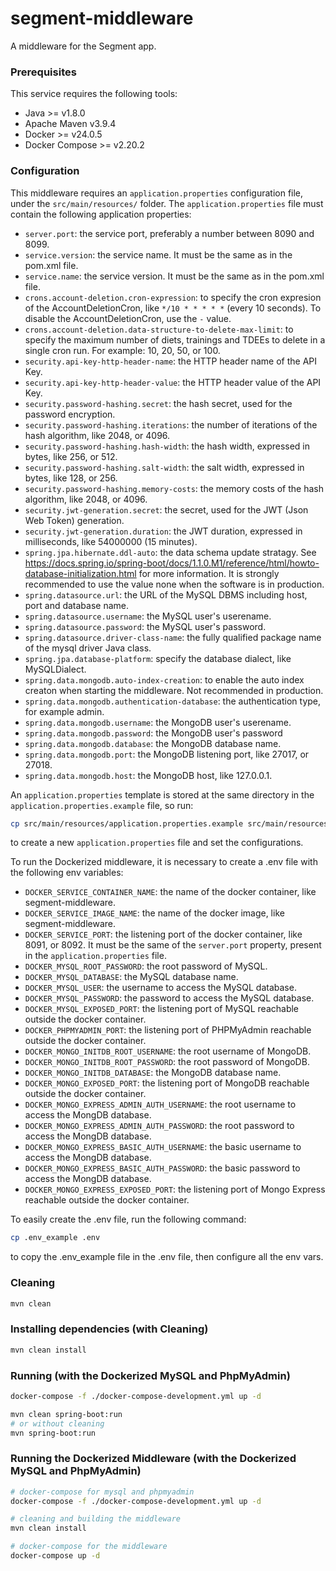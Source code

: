 # segment-middleware
A middleware for the Segment app.

### Prerequisites
This service requires the following tools:
- Java >= v1.8.0
- Apache Maven v3.9.4
- Docker >= v24.0.5
- Docker Compose >= v2.20.2

### Configuration
This middleware requires an `application.properties` configuration file, under the `src/main/resources/` folder.
The `application.properties` file must contain the following application properties:
- `server.port`: the service port, preferably a number between 8090 and 8099.
- `service.version`: the service name. It must be the same as <artifactId /> in the pom.xml file.
- `service.name`: the service version. It must be the same as <version /> in the pom.xml file.
- `crons.account-deletion.cron-expression`: to specify the cron expresion of the AccountDeletionCron, like `*/10 * * * * *` (every 10 seconds). To disable the AccountDeletionCron, use the `-` value.
- `crons.account-deletion.data-structure-to-delete-max-limit`: to specify the maximum number of diets, trainings and TDEEs to delete in a single cron run. For example: 10, 20, 50, or 100.
- `security.api-key-http-header-name`: the HTTP header name of the API Key.
- `security.api-key-http-header-value`: the HTTP header value of the API Key.
- `security.password-hashing.secret`: the hash secret, used for the password encryption.
- `security.password-hashing.iterations`: the number of iterations of the hash algorithm, like 2048, or 4096.
- `security.password-hashing.hash-width`: the hash width, expressed in bytes, like 256, or 512.
- `security.password-hashing.salt-width`: the salt width, expressed in bytes, like 128, or 256.
- `security.password-hashing.memory-costs`: the memory costs of the hash algorithm, like 2048, or 4096.
- `security.jwt-generation.secret`: the secret, used for the JWT (Json Web Token) generation.
- `security.jwt-generation.duration`: the JWT duration, expressed in milliseconds, like 54000000 (15 minutes).
- `spring.jpa.hibernate.ddl-auto`: the data schema update stratagy. See https://docs.spring.io/spring-boot/docs/1.1.0.M1/reference/html/howto-database-initialization.html for more information. It is strongly recommended to use the value none when the software is in production.
- `spring.datasource.url`: the URL of the MySQL DBMS including host, port and database name.
- `spring.datasource.username`: the MySQL user's userename.
- `spring.datasource.password`: the MySQL user's password.
- `spring.datasource.driver-class-name`: the fully qualified package name of the mysql driver Java class.
- `spring.jpa.database-platform`: specify the database dialect, like MySQLDialect.
- `spring.data.mongodb.auto-index-creation`: to enable the auto index creaton when starting the middleware. Not recommended in production.
- `spring.data.mongodb.authentication-database`: the authentication type, for example admin.
- `spring.data.mongodb.username`: the MongoDB user's userename.
- `spring.data.mongodb.password`: the MongoDB user's password
- `spring.data.mongodb.database`: the MongoDB database name.
- `spring.data.mongodb.port`: the MongoDB listening port, like 27017, or 27018.
- `spring.data.mongodb.host`: the MongoDB host, like 127.0.0.1.

An `application.properties` template is stored at the same directory in the `application.properties.example` file, so run:
```bash
cp src/main/resources/application.properties.example src/main/resources/application.properties
```
to create a new `application.properties` file and set the configurations.

To run the Dockerized middleware, it is necessary to create a .env file with the following env variables:
- `DOCKER_SERVICE_CONTAINER_NAME`: the name of the docker container, like segment-middleware.
- `DOCKER_SERVICE_IMAGE_NAME`: the name of the docker image, like segment-middleware.
- `DOCKER_SERVICE_PORT`: the listening port of the docker container, like 8091, or 8092. It must be the same of the `server.port` property, present in the `application.properties` file.
- `DOCKER_MYSQL_ROOT_PASSWORD`: the root password of MySQL.
- `DOCKER_MYSQL_DATABASE`: the MySQL database name.
- `DOCKER_MYSQL_USER`: the  username to access the MySQL database.
- `DOCKER_MYSQL_PASSWORD`: the password to access the MySQL database.
- `DOCKER_MYSQL_EXPOSED_PORT`: the listening port of MySQL reachable outside the docker container.
- `DOCKER_PHPMYADMIN_PORT`: the listening port of PHPMyAdmin reachable outside the docker container.
- `DOCKER_MONGO_INITDB_ROOT_USERNAME`: the root username of MongoDB.
- `DOCKER_MONGO_INITDB_ROOT_PASSWORD`: the root password of MongoDB.
- `DOCKER_MONGO_INITDB_DATABASE`: the MongoDB database name.
- `DOCKER_MONGO_EXPOSED_PORT`: the listening port of MongoDB reachable outside the docker container.
- `DOCKER_MONGO_EXPRESS_ADMIN_AUTH_USERNAME`: the root username to access the MongDB database.
- `DOCKER_MONGO_EXPRESS_ADMIN_AUTH_PASSWORD`: the root password to access the MongDB database.
- `DOCKER_MONGO_EXPRESS_BASIC_AUTH_USERNAME`: the basic username to access the MongDB database.
- `DOCKER_MONGO_EXPRESS_BASIC_AUTH_PASSWORD`: the basic password to access the MongDB database.
- `DOCKER_MONGO_EXPRESS_EXPOSED_PORT`: the listening port of Mongo Express reachable outside the docker container.

To easily create the .env file, run the following command:
```bash
cp .env_example .env
```
to copy the .env_example file in the .env file, then configure all the env vars.

### Cleaning
```bash
mvn clean
```

### Installing dependencies (with Cleaning)
```bash
mvn clean install
```

### Running (with the Dockerized MySQL and PhpMyAdmin)
```bash
docker-compose -f ./docker-compose-development.yml up -d

mvn clean spring-boot:run
# or without cleaning
mvn spring-boot:run
```

### Running the Dockerized Middleware (with the Dockerized MySQL and PhpMyAdmin)
```bash
# docker-compose for mysql and phpmyadmin
docker-compose -f ./docker-compose-development.yml up -d

# cleaning and building the middleware
mvn clean install

# docker-compose for the middleware
docker-compose up -d
```
